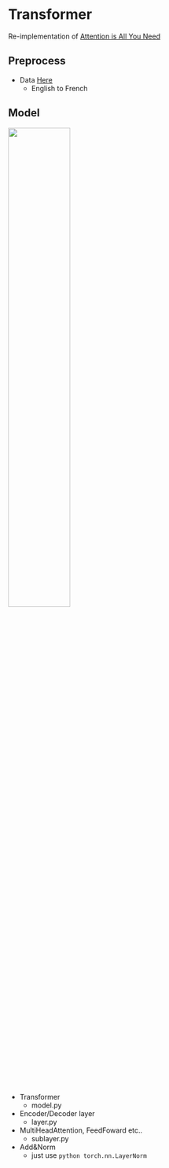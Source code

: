 # Transformer
Re-implementation of [Attention is All You Need](https://arxiv.org/abs/1706.03762)

## Preprocess

- Data [Here](http://www.statmt.org/europarl/v7/fr-en.tgz)
  - English to French

## Model
<img src="https://user-images.githubusercontent.com/38184045/72739494-12f8c980-3be7-11ea-874f-b4df6feb52cc.png" width="50%" height="50%"></img>

- Transformer
  - model.py
- Encoder/Decoder layer
  - layer.py
- MultiHeadAttention, FeedFoward etc..
  - sublayer.py
- Add&Norm 
  - just use ```python torch.nn.LayerNorm ```
